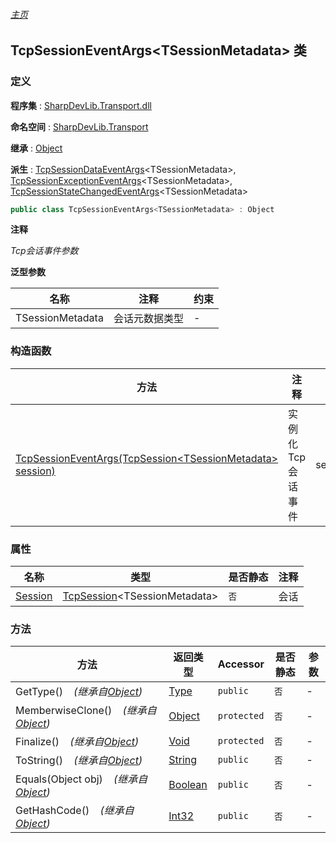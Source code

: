 ###### [主页](./Index.md "主页")

## TcpSessionEventArgs\<TSessionMetadata\> 类

### 定义

**程序集** : [SharpDevLib.Transport.dll](./SharpDevLib.Transport.assembly.md "SharpDevLib.Transport.dll")

**命名空间** : [SharpDevLib.Transport](./SharpDevLib.Transport.namespace.md "SharpDevLib.Transport")

**继承** : [Object](https://learn.microsoft.com/en-us/dotnet/api/system.object "Object")

**派生** : [TcpSessionDataEventArgs](./SharpDevLib.Transport.TcpSessionDataEventArgs.1.md "TcpSessionDataEventArgs")\<TSessionMetadata\>, [TcpSessionExceptionEventArgs](./SharpDevLib.Transport.TcpSessionExceptionEventArgs.1.md "TcpSessionExceptionEventArgs")\<TSessionMetadata\>, [TcpSessionStateChangedEventArgs](./SharpDevLib.Transport.TcpSessionStateChangedEventArgs.1.md "TcpSessionStateChangedEventArgs")\<TSessionMetadata\>

``` csharp
public class TcpSessionEventArgs<TSessionMetadata> : Object
```

**注释**

*Tcp会话事件参数*


**泛型参数**

|名称|注释|约束|
|---|---|---|
|TSessionMetadata|会话元数据类型|-|




### 构造函数

|方法|注释|参数|
|---|---|---|
|[TcpSessionEventArgs(TcpSession\<TSessionMetadata\> session)](./SharpDevLib.Transport.TcpSessionEventArgs.1.ctor.TcpSessionEventArgs.TcpSession.TSessionMetadata.md "TcpSessionEventArgs(TcpSession<TSessionMetadata> session)")|实例化Tcp会话事件|session:-|


### 属性

|名称|类型|是否静态|注释|
|---|---|---|---|
|[Session](./SharpDevLib.Transport.TcpSessionEventArgs.1.Session.md "Session")|[TcpSession](./SharpDevLib.Transport.TcpSession.1.md "TcpSession")\<TSessionMetadata\>|`否`|会话|


### 方法

|方法|返回类型|Accessor|是否静态|参数|
|---|---|---|---|---|
|GetType()&nbsp;&nbsp;&nbsp;&nbsp;*(继承自[Object](https://learn.microsoft.com/en-us/dotnet/api/system.object "Object"))*|[Type](https://learn.microsoft.com/en-us/dotnet/api/system.type "Type")|`public`|`否`|-|
|MemberwiseClone()&nbsp;&nbsp;&nbsp;&nbsp;*(继承自[Object](https://learn.microsoft.com/en-us/dotnet/api/system.object "Object"))*|[Object](https://learn.microsoft.com/en-us/dotnet/api/system.object "Object")|`protected`|`否`|-|
|Finalize()&nbsp;&nbsp;&nbsp;&nbsp;*(继承自[Object](https://learn.microsoft.com/en-us/dotnet/api/system.object "Object"))*|[Void](https://learn.microsoft.com/en-us/dotnet/api/system.void "Void")|`protected`|`否`|-|
|ToString()&nbsp;&nbsp;&nbsp;&nbsp;*(继承自[Object](https://learn.microsoft.com/en-us/dotnet/api/system.object "Object"))*|[String](https://learn.microsoft.com/en-us/dotnet/api/system.string "String")|`public`|`否`|-|
|Equals(Object obj)&nbsp;&nbsp;&nbsp;&nbsp;*(继承自[Object](https://learn.microsoft.com/en-us/dotnet/api/system.object "Object"))*|[Boolean](https://learn.microsoft.com/en-us/dotnet/api/system.boolean "Boolean")|`public`|`否`|-|
|GetHashCode()&nbsp;&nbsp;&nbsp;&nbsp;*(继承自[Object](https://learn.microsoft.com/en-us/dotnet/api/system.object "Object"))*|[Int32](https://learn.microsoft.com/en-us/dotnet/api/system.int32 "Int32")|`public`|`否`|-|



